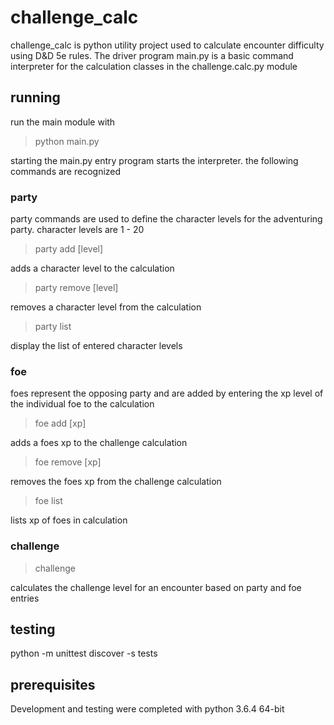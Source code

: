 # challenge_calc

challenge_calc is python utility project used to calculate encounter difficulty using D&D 5e rules.  The driver program main.py is a basic command interpreter for the calculation classes in the challenge.calc.py module

## running

run the main module with 

> python main.py

starting the main.py entry program starts the interpreter. the following commands are recognized

### party

party commands are used to define the character levels for the adventuring party.  character levels are 1 - 20

> party add [level]

adds a character level to the calculation

> party remove [level]

removes a character level from the calculation

> party list

display the list of entered character levels

### foe

foes represent the opposing party and are added by entering the xp level of the individual foe to the calculation

> foe add [xp]

adds a foes xp to the challenge calculation

> foe remove [xp]

removes the foes xp from the challenge calculation

> foe list

lists xp of foes in calculation

### challenge

> challenge

calculates the challenge level for an encounter based on party and foe entries

## testing

python -m  unittest discover -s tests

## prerequisites

Development and testing were completed with python 3.6.4 64-bit
